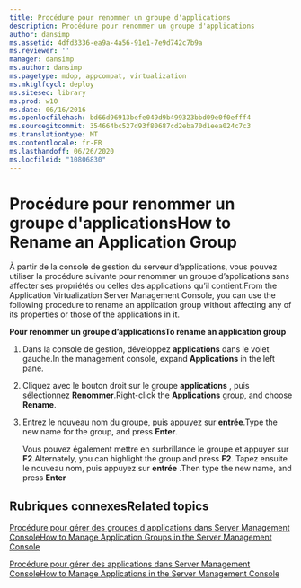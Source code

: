 ```yaml
---
title: Procédure pour renommer un groupe d'applications
description: Procédure pour renommer un groupe d'applications
author: dansimp
ms.assetid: 4dfd3336-ea9a-4a56-91e1-7e9d742c7b9a
ms.reviewer: ''
manager: dansimp
ms.author: dansimp
ms.pagetype: mdop, appcompat, virtualization
ms.mktglfcycl: deploy
ms.sitesec: library
ms.prod: w10
ms.date: 06/16/2016
ms.openlocfilehash: bd66d96913befe049d9b499323bbd09e0f0efff4
ms.sourcegitcommit: 354664bc527d93f80687cd2eba70d1eea024c7c3
ms.translationtype: MT
ms.contentlocale: fr-FR
ms.lasthandoff: 06/26/2020
ms.locfileid: "10806830"
---
```

# <span data-ttu-id="d3d25-103">Procédure pour renommer un groupe d'applications</span><span class="sxs-lookup"><span data-stu-id="d3d25-103">How to Rename an Application Group</span></span>


<span data-ttu-id="d3d25-104">À partir de la console de gestion du serveur d’applications, vous pouvez utiliser la procédure suivante pour renommer un groupe d’applications sans affecter ses propriétés ou celles des applications qu’il contient.</span><span class="sxs-lookup"><span data-stu-id="d3d25-104">From the Application Virtualization Server Management Console, you can use the following procedure to rename an application group without affecting any of its properties or those of the applications in it.</span></span>

**<span data-ttu-id="d3d25-105">Pour renommer un groupe d’applications</span><span class="sxs-lookup"><span data-stu-id="d3d25-105">To rename an application group</span></span>**

1.  <span data-ttu-id="d3d25-106">Dans la console de gestion, développez **applications** dans le volet gauche.</span><span class="sxs-lookup"><span data-stu-id="d3d25-106">In the management console, expand **Applications** in the left pane.</span></span>

2.  <span data-ttu-id="d3d25-107">Cliquez avec le bouton droit sur le groupe **applications** , puis sélectionnez **Renommer**.</span><span class="sxs-lookup"><span data-stu-id="d3d25-107">Right-click the **Applications** group, and choose **Rename**.</span></span>

3.  <span data-ttu-id="d3d25-108">Entrez le nouveau nom du groupe, puis appuyez sur **entrée**.</span><span class="sxs-lookup"><span data-stu-id="d3d25-108">Type the new name for the group, and press **Enter**.</span></span>

    <span data-ttu-id="d3d25-109">Vous pouvez également mettre en surbrillance le groupe et appuyer sur **F2**.</span><span class="sxs-lookup"><span data-stu-id="d3d25-109">Alternately, you can highlight the group and press **F2**.</span></span> <span data-ttu-id="d3d25-110">Tapez ensuite le nouveau nom, puis appuyez sur **entrée** .</span><span class="sxs-lookup"><span data-stu-id="d3d25-110">Then type the new name, and press **Enter**</span></span>

## <span data-ttu-id="d3d25-111">Rubriques connexes</span><span class="sxs-lookup"><span data-stu-id="d3d25-111">Related topics</span></span>


[<span data-ttu-id="d3d25-112">Procédure pour gérer des groupes d'applications dans Server Management Console</span><span class="sxs-lookup"><span data-stu-id="d3d25-112">How to Manage Application Groups in the Server Management Console</span></span>](how-to-manage-application-groups-in-the-server-management-console.md)

[<span data-ttu-id="d3d25-113">Procédure pour gérer des applications dans Server Management Console</span><span class="sxs-lookup"><span data-stu-id="d3d25-113">How to Manage Applications in the Server Management Console</span></span>](how-to-manage-applications-in-the-server-management-console.md)

 

 





